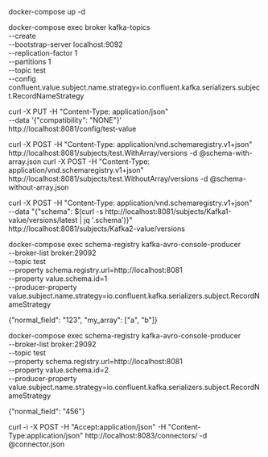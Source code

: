 <!-- Fill key.json with key having access to Google big query  -->

docker-compose up -d

docker-compose exec broker kafka-topics \
--create \
--bootstrap-server localhost:9092 \
--replication-factor 1 \
--partitions 1 \
--topic test \
--config confluent.value.subject.name.strategy=io.confluent.kafka.serializers.subject.RecordNameStrategy

curl -X PUT -H "Content-Type: application/json" \
 --data '{"compatibility": "NONE"}' \
 http://localhost:8081/config/test-value

curl -X POST -H "Content-Type: application/vnd.schemaregistry.v1+json" http://localhost:8081/subjects/test.WithArray/versions -d @schema-with-array.json
curl -X POST -H "Content-Type: application/vnd.schemaregistry.v1+json" http://localhost:8081/subjects/test.WithoutArray/versions -d @schema-without-array.json

curl -X POST -H "Content-Type: application/vnd.schemaregistry.v1+json" \
--data "{\"schema\": $(curl -s http://localhost:8081/subjects/Kafka1-value/versions/latest | jq '.schema')}" \
http://localhost:8081/subjects/Kafka2-value/versions

docker-compose exec schema-registry kafka-avro-console-producer \
 --broker-list broker:29092 \
 --topic test \
 --property schema.registry.url=http://localhost:8081 \
 --property value.schema.id=1 \
 --producer-property value.subject.name.strategy=io.confluent.kafka.serializers.subject.RecordNameStrategy

{"normal_field": "123", "my_array": ["a", "b"]}

docker-compose exec schema-registry kafka-avro-console-producer \
 --broker-list broker:29092 \
 --topic test \
 --property schema.registry.url=http://localhost:8081 \
 --property value.schema.id=2 \
 --producer-property value.subject.name.strategy=io.confluent.kafka.serializers.subject.RecordNameStrategy

{"normal_field": "456"}

curl -i -X POST -H "Accept:application/json" -H "Content-Type:application/json" http://localhost:8083/connectors/ -d @connector.json
